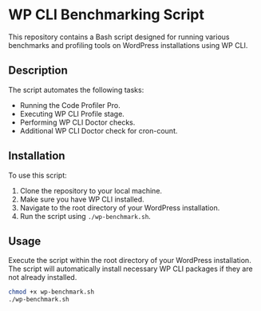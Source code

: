 # WP CLI Benchmarking Script

This repository contains a Bash script designed for running various benchmarks and profiling tools on WordPress installations using WP CLI.

## Description

The script automates the following tasks:

- Running the Code Profiler Pro.
- Executing WP CLI Profile stage.
- Performing WP CLI Doctor checks.
- Additional WP CLI Doctor check for cron-count.

## Installation

To use this script:

1. Clone the repository to your local machine.
2. Make sure you have WP CLI installed.
3. Navigate to the root directory of your WordPress installation.
4. Run the script using `./wp-benchmark.sh`.

## Usage

Execute the script within the root directory of your WordPress installation. The script will automatically install necessary WP CLI packages if they are not already installed.

```bash
chmod +x wp-benchmark.sh
./wp-benchmark.sh
